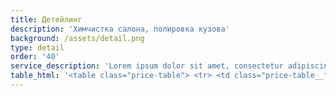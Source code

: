 ```yaml
---
title: Детейлинг
description: 'Химчистка салона, полировка кузова'
background: /assets/detail.png
type: detail
order: '40'
service_description: 'Lorem ipsum dolor sit amet, consectetur adipiscing elit, sed do eiusmod tempor incididunt ut labore et dolore magna aliqua. Ut enim ad minim veniam, quis nostrud exercitation ullamco laboris nisi ut aliquip ex ea commodo consequat. Duis aute irure dolor in reprehenderit in voluptate velit esse cillum dolore eu fugiat nulla pariatur. Excepteur sint occaecat cupidatat non proident, sunt in culpa qui officia deserunt mollit anim id est laborum.'
table_html: '<table class="price-table"> <tr> <td class="price-table__td"> <p>Детейлинг</p> </td> <td class="price-table__td"> </td> <td class="price-table__td"> </td> <td class="price-table__td"> </td> <td class="price-table__td"> </td> <td class="price-table__td"> </td> <td class="price-table__td"> </td> <td class="price-table__td"> </td> <td class="price-table__td"> </td> <td class="price-table__td"> </td> </tr> <tr> <td class="price-table__td"> <p>Класс Автомобиля</p> </td> <td class="price-table__td"> </td> <td class="price-table__td"> <p>Химчистка</p> </td> <td class="price-table__td"> <p>Полировка</p> </td> <td class="price-table__td"> <p>Жидкое стекло</p> </td> <td class="price-table__td"> <p>Керамика</p> </td> <td class="price-table__td"> <p>Антидождь</p> </td> <td class="price-table__td"> <p>Чистка подкапотного<br>пространства</p> </td> <td class="price-table__td"> <p>Морда</p> </td> <td class="price-table__td"> <p>Тонер</p> </td> </tr> <tr> <td class="price-table__td"> <p>B-class</p> </td> <td class="price-table__td"> <p>VW Polo; Seat Ibiza, Skoda fabia; Audi A1</p> </td> <td class="price-table__td"> <p>8000</p> </td> <td class="price-table__td"> <p>10000</p> </td> <td class="price-table__td"> <p>8000</p> </td> <td class="price-table__td"> <p>20000</p> </td> <td class="price-table__td"> <p>1500</p> </td> <td class="price-table__td"> <p>2500</p> </td> <td class="price-table__td"> <p> от 55000</p> </td> <td class="price-table__td"> <p>5000</p> </td> </tr> <tr> <td class="price-table__td"> <p>C-class</p> </td> <td class="price-table__td"> <p>VW Golf; Audi A3; BMW 1; Mercedes A;GLA;CLA;<br>Mini; Skoda Octavia; Seat Leon</p> </td> <td class="price-table__td"> <p>8000</p> </td> <td class="price-table__td"> <p>10000</p> </td> <td class="price-table__td"> <p>8000</p> </td> <td class="price-table__td"> <p>20000</p> </td> <td class="price-table__td"> <p>1500</p> </td> <td class="price-table__td"> <p>2500</p> </td> <td class="price-table__td"> <p> от 55000</p> </td> <td class="price-table__td"> <p>5000</p> </td> </tr> <tr> <td class="price-table__td"> <p>D-class</p> </td> <td class="price-table__td"> <p>Mercedes C; BMW 3; Audi A4; VW Passat </p> </td> <td class="price-table__td"> <p>8000</p> </td> <td class="price-table__td"> <p>10000</p> </td> <td class="price-table__td"> <p>8000</p> </td> <td class="price-table__td"> <p>20000</p> </td> <td class="price-table__td"> <p>1500</p> </td> <td class="price-table__td"> <p>2500</p> </td> <td class="price-table__td"> <p> от 55000</p> </td> <td class="price-table__td"> <p>5000</p> </td> </tr> <tr> <td class="price-table__td"> <p>E-class</p> </td> <td class="price-table__td"> <p>Mercedes E; BMW 5; Audi A6; </p> </td> <td class="price-table__td"> <p>8000</p> </td> <td class="price-table__td"> <p>10000</p> </td> <td class="price-table__td"> <p>8000</p> </td> <td class="price-table__td"> <p>20000</p> </td> <td class="price-table__td"> <p>1500</p> </td> <td class="price-table__td"> <p>2500</p> </td> <td class="price-table__td"> <p> от 55000</p> </td> <td class="price-table__td"> <p>5000</p> </td> </tr> <tr> <td class="price-table__td"> <p>F-class</p> </td> <td class="price-table__td"> <p>Mercedes S; BMW 7; Audi A8; Porsche Panamera</p> </td> <td class="price-table__td"> <p>10000</p> </td> <td class="price-table__td"> <p>12000</p> </td> <td class="price-table__td"> <p>8000</p> </td> <td class="price-table__td"> <p>20000</p> </td> <td class="price-table__td"> <p>1500</p> </td> <td class="price-table__td"> <p>2500</p> </td> <td class="price-table__td"> <p>65000</p> </td> <td class="price-table__td"> <p>6000</p> </td> </tr> <tr> <td class="price-table__td"> <p>SUV</p> </td> <td class="price-table__td"> <p>Audi Q3; BMW X1; VW Tiguan</p> </td> <td class="price-table__td"> <p>10000</p> </td> <td class="price-table__td"> <p>12000</p> </td> <td class="price-table__td"> <p>8000</p> </td> <td class="price-table__td"> <p>20000</p> </td> <td class="price-table__td"> <p>1500</p> </td> <td class="price-table__td"> <p>2500</p> </td> <td class="price-table__td"> <p>65000</p> </td> <td class="price-table__td"> <p>6000</p> </td> </tr> <tr> <td class="price-table__td"> <p>SUV</p> </td> <td class="price-table__td"> <p>Audi Q5; BMW X3; Mercedes GLK; Porsche macan</p> </td> <td class="price-table__td"> <p>10000</p> </td> <td class="price-table__td"> <p>12000</p> </td> <td class="price-table__td"> <p>8000</p> </td> <td class="price-table__td"> <p>20000</p> </td> <td class="price-table__td"> <p>1500</p> </td> <td class="price-table__td"> <p>2500</p> </td> <td class="price-table__td"> <p>65000</p> </td> <td class="price-table__td"> <p>6000</p> </td> </tr> <tr> <td class="price-table__td"> <p>SUV</p> </td> <td class="price-table__td"> <p>Audi Q7, Mercedes G; BMW X5; Porsche Cayenne</p> </td> <td class="price-table__td"> <p>10000</p> </td> <td class="price-table__td"> <p>12000</p> </td> <td class="price-table__td"> <p>8000</p> </td> <td class="price-table__td"> <p>20000</p> </td> <td class="price-table__td"> <p>1500</p> </td> <td class="price-table__td"> <p>2500</p> </td> <td class="price-table__td"> <p>65000</p> </td> <td class="price-table__td"> <p>6000</p> </td> </tr></table>'
---
```


